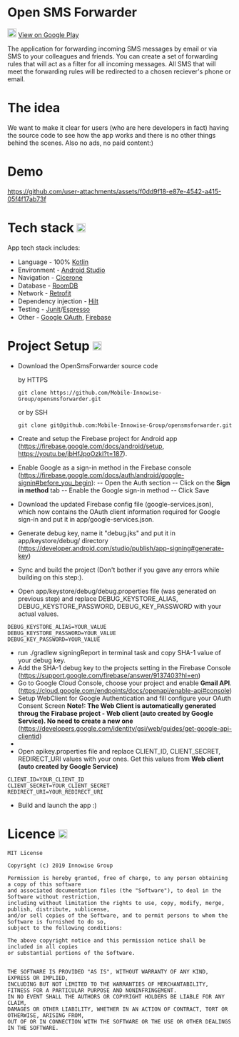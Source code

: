 # Open SMS Forwarder 
<img width="20" height="20" src="https://github.com/Mobile-Innowise-Group/opensmsforwarder/assets/79689735/3ba6195c-4f30-4134-840b-8d736074b132"/> [View on Google Play](https://play.google.com/store/apps/details?id=org.open.smsforwarder)


The application for forwarding incoming SMS messages by email or via SMS to your colleagues and friends.
You can create a set of forwarding rules that will act as a filter for all incoming messages. All SMS that will meet the forwarding rules will be redirected to a chosen reciever's phone or email.

# The idea 

We want to make it clear for users (who are here developers in fact) having the source code to see how the app works and there is no other things behind the scenes. Also no ads, no paid content:)

# Demo
https://github.com/user-attachments/assets/f0dd9f18-e87e-4542-a415-05f4f17ab73f

<h1>Tech stack <img src="https://cdn.jsdelivr.net/gh/devicons/devicon/icons/android/android-original.svg" height="20" width="20" /> </h1>

App tech stack includes: 
- Language - 100% [Kotlin](https://kotlinlang.org/) <img src="https://cdn.jsdelivr.net/gh/devicons/devicon/icons/kotlin/kotlin-original.svg" height="15" width="15" />
- Environment - [Android Studio](https://developer.android.com/studio) <img src="https://cdn.jsdelivr.net/gh/devicons/devicon/icons/androidstudio/androidstudio-original.svg" height="15" width="15" />
- Navigation - [Cicerone](https://github.com/terrakok/Cicerone)
- Database - [RoomDB](https://developer.android.com/training/data-storage/room) <img src="https://github.com/Mobile-Innowise-Group/opensmsforwarder/assets/79689735/8a25c569-e3d6-4d02-a5ca-d6399299c322" height="15" width="15" />
- Network - [Retrofit](https://github.com/square/retrofit)
- Dependency injection - [Hilt](https://dagger.dev/hilt/) <img src="https://github.com/Mobile-Innowise-Group/opensmsforwarder/assets/79689735/b5ef3f8a-0c11-4003-ae8e-e103a97cc640" height="15" width="15" />
- Testing - [Junit](https://junit.org/junit5/)/[Espresso](https://developer.android.com/training/testing/espresso) <img src="https://github.com/Mobile-Innowise-Group/opensmsforwarder/assets/79689735/323dd5d3-f5f2-4406-86fa-4488a1d95939" height="15" width="15" />
- Other - [Google OAuth](https://developers.google.com/identity/protocols/oauth2), [Firebase](https://firebase.google.com/) <img src="https://github.com/Mobile-Innowise-Group/opensmsforwarder/assets/79689735/9afadfb3-3b15-4559-a861-276f7c40e1d7" height="15" width="15" /> <img src="https://github.com/Mobile-Innowise-Group/opensmsforwarder/assets/79689735/d7eb8341-dd27-4405-9b6e-337f23282f82" height="15" width="15" />
<h1>Project Setup <img src="https://github.com/Mobile-Innowise-Group/opensmsforwarder/assets/79689735/cca63857-6b65-4999-854e-b14fcb2c14f6" height="20" width="20" /></h1>

- Download the OpenSmsForwarder source code

  by HTTPS
  ```
  git clone https://github.com/Mobile-Innowise-Group/opensmsforwarder.git
  ```
  or by SSH
  ```
  git clone git@github.com:Mobile-Innowise-Group/opensmsforwarder.git
  ```
- Create and setup the Firebase project for Android app (https://firebase.google.com/docs/android/setup, https://youtu.be/jbHfJpoOzkI?t=187).
- Enable Google as a sign-in method in the Firebase console (https://firebase.google.com/docs/auth/android/google-signin#before_you_begin):
  -- Open the Auth section
  -- Click on the **Sign in method** tab
  -- Enable the Google sign-in method
  -- Click Save
- Download the updated Firebase config file (google-services.json), which now contains the OAuth client information required for Google sign-in and put it in app/google-services.json.
- Generate debug key, name it "debug.jks" and put it in app/keystore/debug/ directory (https://developer.android.com/studio/publish/app-signing#generate-key)
- Sync and build the project (Don't bother if you gave any errors while building on this step:).
- Open app/keystore/debug/debug.properties file (was generated on previous step) and replace DEBUG_KEYSTORE_ALIAS, DEBUG_KEYSTORE_PASSWORD, DEBUG_KEY_PASSWORD with your actual values.
```
DEBUG_KEYSTORE_ALIAS=YOUR_VALUE
DEBUG_KEYSTORE_PASSWORD=YOUR_VALUE
DEBUG_KEY_PASSWORD=YOUR_VALUE
```
- run ./gradlew signingReport in terminal task and copy SHA-1 value of your debug key.
- Add the SHA-1 debug key to the projects setting in the Firebase Console (https://support.google.com/firebase/answer/9137403?hl=en)
- Go to Google Cloud Console, choose your project and enable **Gmail API**. (https://cloud.google.com/endpoints/docs/openapi/enable-api#console)
- Setup WebClient for Google Authentication and fill configure your OAuth Consent Screen **Note!: The Web Client is automatically generated throug the Firabase project - Web client (auto created by Google Service). No need to create a new one** (https://developers.google.com/identity/gsi/web/guides/get-google-api-clientid)
- 
- Open apikey.properties file and replace CLIENT_ID, CLIENT_SECRET, REDIRECT_URI values with your ones. Get this values from **Web client (auto created by Google Service)**
```
CLIENT_ID=YOUR_CLIENT_ID
CLIENT_SECRET=YOUR_CLIENT_SECRET
REDIRECT_URI=YOUR_REDIRECT_URI
```

- Build and launch the app :)

<h1>Licence <img src="https://github.com/Mobile-Innowise-Group/opensmsforwarder/assets/79689735/7485e9fb-1152-4918-955c-033f7cc949a5" height="20" width="20" /></h1>

```
MIT License

Copyright (c) 2019 Innowise Group

Permission is hereby granted, free of charge, to any person obtaining a copy of this software
and associated documentation files (the "Software"), to deal in the Software without restriction,
including without limitation the rights to use, copy, modify, merge, publish, distribute, sublicense,
and/or sell copies of the Software, and to permit persons to whom the Software is furnished to do so,
subject to the following conditions:

The above copyright notice and this permission notice shall be included in all copies
or substantial portions of the Software.


THE SOFTWARE IS PROVIDED "AS IS", WITHOUT WARRANTY OF ANY KIND, EXPRESS OR IMPLIED,
INCLUDING BUT NOT LIMITED TO THE WARRANTIES OF MERCHANTABILITY,
FITNESS FOR A PARTICULAR PURPOSE AND NONINFRINGEMENT.
IN NO EVENT SHALL THE AUTHORS OR COPYRIGHT HOLDERS BE LIABLE FOR ANY CLAIM,
DAMAGES OR OTHER LIABILITY, WHETHER IN AN ACTION OF CONTRACT, TORT OR OTHERWISE, ARISING FROM,
OUT OF OR IN CONNECTION WITH THE SOFTWARE OR THE USE OR OTHER DEALINGS IN THE SOFTWARE.
```
